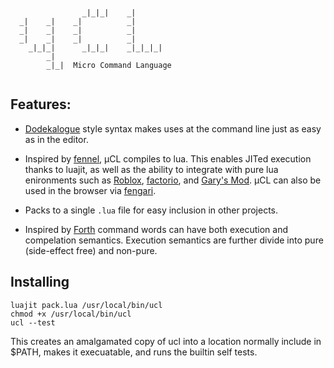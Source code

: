 
```

                                    
                _|_|_|    _|        
  _|    _|    _|          _|        
  _|    _|    _|          _|        
  _|    _|    _|          _|        
    _|_|_|      _|_|_|    _|_|_|_|  
        _|                     
        _|_|  Micro Command Language


```

## Features:
* [Dodekalogue](https://wiki.tcl-lang.org/page/Dodekalogue) style syntax makes uses at the command line just as easy as in the editor.

* Inspired by [fennel](https://fennel-lang.org/), µCL compiles to lua.  This enables JITed execution thanks to luajit, as well as the ability to integrate with pure lua enironments such as [Roblox](https://roblox.com), [factorio](https://wiki.factorio.com/Modding), and [Gary's Mod](https://wiki.facepunch.com/gmod/Beginner_Tutorial_Intro). µCL can also be used in the browser via [fengari](https://fengari.io/).

* Packs to a single `.lua` file for easy inclusion in other projects.

* Inspired by [Forth](https://en.wikipedia.org/wiki/Forth_%28programming_language%29) command words can have both execution and compelation semantics.  Execution semantics are further divide into pure (side-effect free) and non-pure.

## Installing
```
luajit pack.lua /usr/local/bin/ucl
chmod +x /usr/local/bin/ucl
ucl --test
```
This creates an amalgamated copy of ucl into a location normally include in $PATH, makes it execuatable, and runs the builtin self tests.